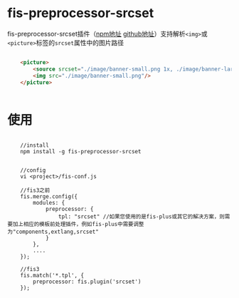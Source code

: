 fis-preprocessor-srcset
========================


fis-preprocessor-srcset插件（[npm地址](https://www.npmjs.com/package/fis-preprocessor-srcset) [github地址](https://github.com/tjuking/fis-preprocessor-srcset)）支持解析`<img>`或`<picture>`标签的`srcset`属性中的图片路径


```html

   	<picture>
   		<source srcset="./image/banner-small.png 1x, ./image/banner-large.png 2x"/>
   		<img src="./image/banner-small.png"/>
   	</picture>
   	
```

使用
====

```

    //install
    npm install -g fis-preprocessor-srcset


    //config
    vi <project>/fis-conf.js

    //fis3之前
    fis.merge.config({
        modules: {
            preprocessor: {
                tpl: "srcset" //如果您使用的是fis-plus或其它的解决方案，则需要加上相应的模板前处理插件，例如fis-plus中需要调整为"components,extlang,srcset"
            }
        },
        ....
    });
    
    //fis3
    fis.match('*.tpl', {
        preprocessor: fis.plugin('srcset')
    });
    
```

